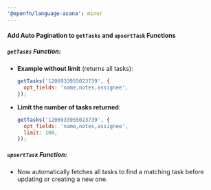 ```yaml
---
'@openfn/language-asana': minor
---
```


#### Add Auto Pagination to `getTasks` and `upsertTask` Functions

##### `getTasks` Function:

- **Example without limit** (returns all tasks):

  ```js
  getTasks('1206933955023739', {
    opt_fields: 'name,notes,assignee',
  });
  ```

- **Limit the number of tasks returned**:

  ```js
  getTasks('1206933955023739', {
    opt_fields: 'name,notes,assignee',
    limit: 100,
  });
  ```

##### `upsertTask` Function:

- Now automatically fetches all tasks to find a matching task before updating or
  creating a new one.
